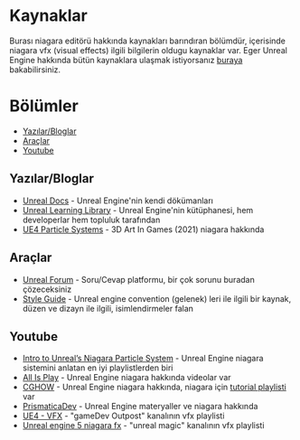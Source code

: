# Kaynaklar
Burası niagara editörü hakkında kaynakları barındıran bölümdür, içerisinde niagara vfx (visual effects) ilgili bilgilerin oldugu kaynaklar var. Eger Unreal Engine hakkında bütün kaynaklara ulaşmak istiyorsanız [buraya](../../../Kaynaklar) bakabilirsiniz.


# Bölümler

* [Yazılar/Bloglar](#yazılarbloglar)
* [Araçlar](#araçlar)
* [Youtube](#youtube)


## Yazılar/Bloglar
* [Unreal Docs](https://docs.unrealengine.com/5.1/en-US/creating-visual-effects-in-niagara-for-unreal-engine/) - Unreal Engine'nin kendi dökümanları
* [Unreal Learning Library](https://dev.epicgames.com/community/learning?application=unreal_engine) - Unreal Engine'nin kütüphanesi, hem developerlar hem topluluk tarafından
* [UE4 Particle Systems](https://3dreference.notion.site/UE4-Particle-Systems-9d823830b3fc4c84824a61654a1d5dcc) - 3D Art In Games (2021) niagara hakkında


## Araçlar
* [Unreal Forum](https://forums.unrealengine.com/search) - Soru/Cevap platformu, bir çok sorunu buradan çözeceksiniz
* [Style Guide](https://github.com/Allar/ue5-style-guide/tree/v2) - Unreal engine convention (gelenek) leri ile ilgili bir kaynak, düzen ve dizayn ile ilgili, isimlendirmeler falan

## Youtube
* [Intro to Unreal’s Niagara Particle System](https://www.youtube.com/playlist?list=PLXPlawJCxIVwJeTpoPOa20OcS96a1PkMu) - Unreal Engine niagara sistemini anlatan en iyi playlistlerden biri
* [All Is Play](https://www.youtube.com/@AllIsPlay/videos) - Unreal Engine niagara hakkında videolar var
* [CGHOW](https://www.youtube.com/@cghow/videos) - Unreal Engine niagara hakkında, niagara için [tutorial playlisti](https://www.youtube.com/watch?v=ivfdCviqS9Y&list=PLwMiBtF6WzsoNsDquipGfD-uLUb-fyRSV) var
* [PrismaticaDev](https://www.youtube.com/@PrismaticaDev/videos) - Unreal Engine materyaller ve niagara hakkında
* [UE4 - VFX](https://www.youtube.com/playlist?list=PLomQNLPOWtzYXU_pRIUVVEV9uY7bjENZ5) - "gameDev Outpost" kanalının vfx playlisti
* [Unreal engine 5 niagara fx](https://www.youtube.com/playlist?list=PLzJIbZSWGGtKKKNiOWMk77qtXr_c-nNyT) - "unreal magic" kanalının vfx playlisti


